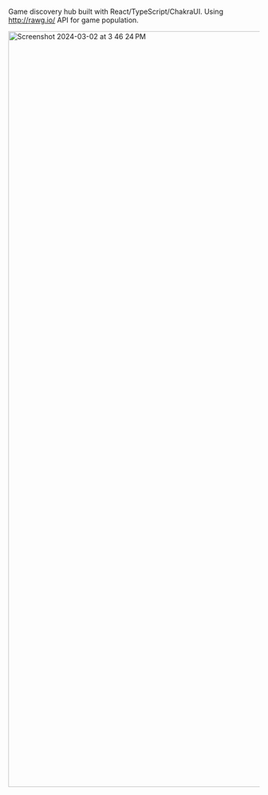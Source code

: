 Game discovery hub built with React/TypeScript/ChakraUI. Using http://rawg.io/ API for game population.


<img width="1512" alt="Screenshot 2024-03-02 at 3 46 24 PM" src="https://github.com/ClarkTheCoder/game-palace/assets/13080346/a614f555-127c-4533-b144-c75ecc3159ab">
